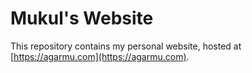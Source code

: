 # Mukul's Website

This repository contains my personal website, hosted at
[https://agarmu.com](https://agarmu.com).
